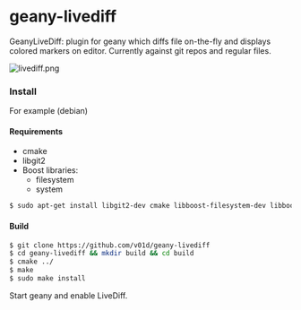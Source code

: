 geany-livediff
==============

GeanyLiveDiff: plugin for geany which diffs file on-the-fly and displays colored markers on editor. 
Currently against git repos and regular files.

![livediff.png](https://raw.github.com/v01d/geany-livediff/master/livediff.png)

### Install

For example (debian)

#### Requirements

* cmake
* libgit2
* Boost libraries:
  * filesystem
  * system

```sh
$ sudo apt-get install libgit2-dev cmake libboost-filesystem-dev libboost-system-dev
```

#### Build

```sh
$ git clone https://github.com/v01d/geany-livediff
$ cd geany-livediff && mkdir build && cd build
$ cmake ../
$ make
$ sudo make install
```

Start geany and enable LiveDiff.
